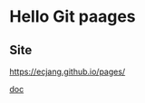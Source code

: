 # Hello Git paages

## Site 
https://ecjang.github.io/pages/

[doc](https://github.com/ecjang/pages/blob/master/ADsP/%5BADSP%5D%20Test.%201%20Week.ipynb)
